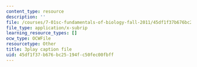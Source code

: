 ```yaml
---
content_type: resource
description: ''
file: /courses/7-01sc-fundamentals-of-biology-fall-2011/45df1f37b676bc25194fc50fec00fbff_Rn9zldxtZko.srt
file_type: application/x-subrip
learning_resource_types: []
ocw_type: OCWFile
resourcetype: Other
title: 3play caption file
uid: 45df1f37-b676-bc25-194f-c50fec00fbff
---
```

